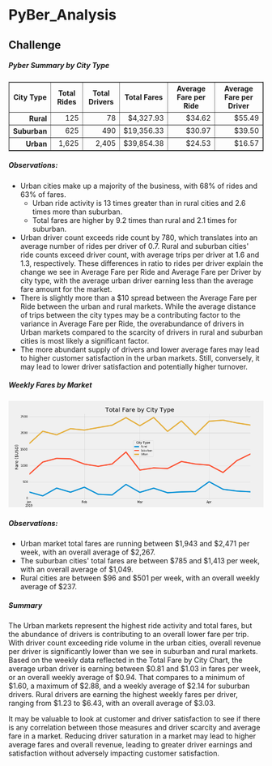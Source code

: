 # PyBer_Analysis


## Challenge


##### Pyber Summary by City Type
<table border="1" class="dataframe" style="width:100%">
  <thead>
    <tr align= "center;">
      <th>City Type</th>
      <th>Total Rides</th>
      <th>Total Drivers</th>
      <th>Total Fares</th>
      <th>Average Fare per Ride</th>
      <th>Average Fare per Driver</th>
    </tr>
  </thead>
  <tbody>
    <tr align="right">
      <th>Rural</th>
      <td>125</td>
      <td>78</td>
      <td>$4,327.93</td>
      <td>$34.62</td>
      <td>$55.49</td>
    </tr>
    <tr align="right">
      <th>Suburban</th>
      <td>625</td>
      <td>490</td>
      <td>$19,356.33</td>
      <td>$30.97</td>
      <td>$39.50</td>
    </tr>
    <tr align="right">
      <th>Urban</th>
      <td>1,625</td>
      <td>2,405</td>
      <td>$39,854.38</td>
      <td>$24.53</td>
      <td>$16.57</td>
    </tr>
  </tbody>
</table>


##### Observations:
+ Urban cities make up a majority of the business, with 68% of rides and 63% of fares.
  + Urban ride activity is 13 times greater than in rural cities and 2.6 times more than suburban.
  + Total fares are higher by 9.2 times than rural and 2.1 times for suburban.
+ Urban driver count exceeds ride count by 780, which translates into an average number of rides per driver of 0.7.  Rural and suburban cities' ride counts exceed driver count, with average trips per driver at 1.6 and 1.3, respectively.  These differences in ratio to rides per driver explain the change we see in Average Fare per Ride and Average Fare per Driver by city type, with the average urban driver earning less than the average fare amount for the market.
+ There is slightly more than a $10 spread between the Average Fare per Ride between the urban and rural markets.  While the average distance of trips between the city types may be a contributing factor to the variance in Average Fare per Ride, the overabundance of drivers in Urban markets compared to the scarcity of drivers in rural and suburban cities is most likely a significant factor.
+ The more abundant supply of drivers and lower average fares may lead to higher customer satisfaction in the urban markets. Still, conversely, it may lead to lower driver satisfaction and potentially higher turnover.



##### Weekly Fares by Market



![](https://github.com/kenwelsh/PyBer_Analysis/blob/master/analysis/Fig8_Challenge.png "Total Fare by City Type Chart")


##### Observations:
+ Urban market total fares are running between $1,943 and $2,471 per week, with an overall average of $2,267.
+ The suburban cities' total fares are between $785 and $1,413 per week, with an overall average of $1,049.
+ Rural cities are between $96 and $501 per week, with an overall weekly average of $237.


##### Summary
The Urban markets represent the highest ride activity and total fares, but the abundance of drivers is contributing to an overall lower fare per trip.  With driver count exceeding ride volume in the urban cities, overall revenue per driver is significantly lower than we see in suburban and rural markets.  Based on the weekly data reflected in the Total Fare by City Chart, the average urban driver is earning between $0.81 and $1.03 in fares per week, or an overall weekly average of $0.94.  That compares to a minimum of $1.60, a maximum of $2.88, and a weekly average of $2.14 for suburban drivers.  Rural drivers are earning the highest weekly fares per driver, ranging from $1.23 to $6.43, with an overall average of $3.03.


It may be valuable to look at customer and driver satisfaction to see if there is any correlation between those measures and driver scarcity and average fare in a market.  Reducing driver saturation in a market may lead to higher average fares and overall revenue, leading to greater driver earnings and satisfaction without adversely impacting customer satisfaction.
